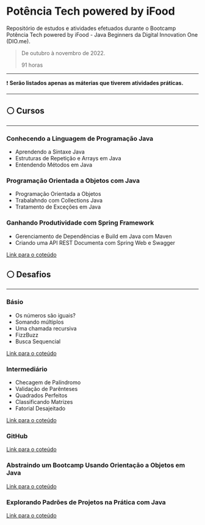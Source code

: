 # Potência Tech powered by iFood

Repositório de estudos e atividades efetuados durante o Bootcamp Potência Tech powered by iFood - Java Beginners da Digital Innovation One (DIO.me).

> De outubro à novembro de 2022.
>
> 91 horas

***

❗ **Serão listados apenas as máterias que tiverem atividades práticas.**

***

## ⚪ Cursos

***

### **Conhecendo a Linguagem de Programação Java**

* Aprendendo a Sintaxe Java
* Estruturas de Repetição e Arrays em Java
* Entendendo Métodos em Java

### **Programação Orientada a Objetos com Java**

* Programação Orientada a Objetos
* Trabalahndo com Collections Java
* Tratamento de Exceções em Java

### **Ganhando Produtividade com Spring Framework**

* Gerenciamento de Dependências e Build em Java com Maven
* Criando uma API REST Documenta com Spring Web e Swagger

[Link para o coteúdo](https://github.com/jaohab/dio-potencia-tech-powered-by-iFood/tree/main/src/dio/cursos)

## ⚪ Desafios

***

### **Básio**

* Os números são iguais?
* Somando múltiplos
* Uma chamada recursiva
* FizzBuzz
* Busca Sequencial

[Link para o coteúdo](https://github.com/jaohab/dio-potencia-tech-powered-by-iFood/tree/main/src/dio/desafios/basico)

### **Intermediário**

* Checagem de Palíndromo
* Validação de Parênteses
* Quadrados Perfeitos
* Classificando Matrizes
* Fatorial Desajeitado

[Link para o coteúdo](https://github.com/jaohab/dio-potencia-tech-powered-by-iFood/tree/main/src/dio/desafios/intermediario)

### **GitHub**

[Link para o coteúdo](https://github.com/jaohab/dio-potencia-tech-powered-by-iFood/tree/main/src/dio/desafios/github)

### **Abstraindo um Bootcamp Usando Orientação a Objetos em Java**

[Link para o coteúdo](https://github.com/jaohab/dio-potencia-tech-powered-by-iFood/tree/main/src/dio/desafios/bootcamp)

### **Explorando Padrões de Projetos na Prática com Java**

[Link para o coteúdo](https://github.com/jaohab/dio-potencia-tech-powered-by-iFood/tree/main/src/dio/desafios/padroesProjetos)
